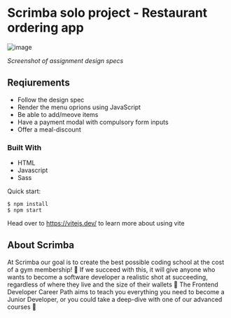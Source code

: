 # Scrimba solo project - Restaurant ordering app

![image](https://res.cloudinary.com/dhd2paq70/image/upload/v1674634417/restaurant_ordering_app_e0yccy.jpg)

_Screenshot of assignment design specs_

## Reqiurements

- Follow the design spec
- Render the menu oprions using JavaScript
- Be able to add/meove items
- Have a payment modal with compulsory form inputs
- Offer a meal-discount

 ### Built With

- HTML
- Javascript
- Sass

Quick start:

```
$ npm install
$ npm start
````

Head over to https://vitejs.dev/ to learn more about using vite
## About Scrimba

At Scrimba our goal is to create the best possible coding school at the cost of a gym membership! 💜
If we succeed with this, it will give anyone who wants to become a software developer a realistic shot at succeeding, regardless of where they live and the size of their wallets 🎉
The Frontend Developer Career Path aims to teach you everything you need to become a Junior Developer, or you could take a deep-dive with one of our advanced courses 🚀


